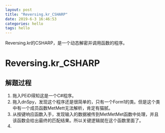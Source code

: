 ```yaml
---
layout: post
title: "Reversing.kr_CSHARP"
date: 2019-6-3 16:46:53
categories: hello
tags: hello
---
```



Reversing.kr的CSHARP，是一个动态解密并调用函数的程序。


# Reversing.kr_CSHARP

## 解题过程

1. 拖入PEiD得知这是一个C#程序。
2. 拖入dnSpy，发现这个程序还是很简单的，只有一个Form1的类。但是这个类中有一个成员函数MetMett无法解析，肯定有猫腻。
3. 从按键响应函数入手，发现输入的数据被传到MetMetMet函数中处理，并且该函数会给出最终的匹配结果。所以关键逻辑就在这个函数里面了。
4. 

